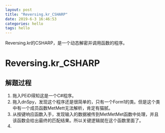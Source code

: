 ```yaml
---
layout: post
title: "Reversing.kr_CSHARP"
date: 2019-6-3 16:46:53
categories: hello
tags: hello
---
```



Reversing.kr的CSHARP，是一个动态解密并调用函数的程序。


# Reversing.kr_CSHARP

## 解题过程

1. 拖入PEiD得知这是一个C#程序。
2. 拖入dnSpy，发现这个程序还是很简单的，只有一个Form1的类。但是这个类中有一个成员函数MetMett无法解析，肯定有猫腻。
3. 从按键响应函数入手，发现输入的数据被传到MetMetMet函数中处理，并且该函数会给出最终的匹配结果。所以关键逻辑就在这个函数里面了。
4. 

